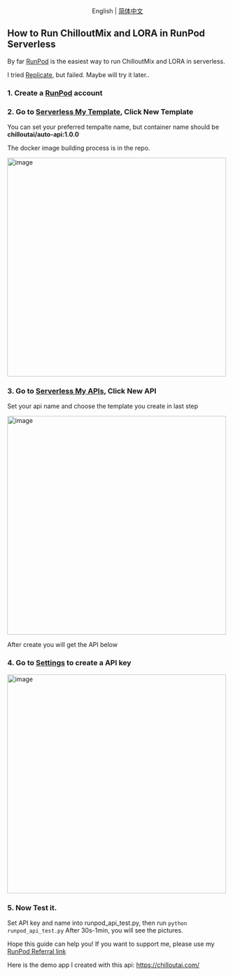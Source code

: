 <p align="center">
  English
  | 
  <a href="README.md">简体中文</a>
</p>


##  How to Run ChilloutMix and LORA in RunPod Serverless


By far [RunPod](https://runpod.io?ref=78g53ap2) is the easiest way to run ChilloutMix and LORA in serverless.

I tried [Replicate](https://replicate.com/), but failed. Maybe will try it later..


### 1. Create a [RunPod](https://runpod.io?ref=78g53ap2) account

### 2. Go to [Serverless My Template](https://www.runpod.io/console/serverless/user/templates), Click New Template

You can set your preferred tempalte name, but container name should be **chilloutai/auto-api:1.0.0**

The docker image building process is in the repo.

<img width="500" alt="image" src="https://user-images.githubusercontent.com/95554104/221343335-12bc53fa-cef3-4173-bf14-60fac025d071.png">

### 3. Go to [Serverless My APIs](https://www.runpod.io/console/serverless/user/apis), Click New API

Set your api name and choose the template you create in last step

<img width="500" alt="image" src="https://user-images.githubusercontent.com/95554104/221343564-8d8a7d4a-17ab-4785-982d-17e09d45e563.png">

After create you will get the API below

### 4. Go to [Settings](https://www.runpod.io/console/user/settings) to create a API key 

<img width="500" alt="image" src="https://user-images.githubusercontent.com/95554104/221343665-39ff47e6-6e0b-478c-96ab-eeaad310f6aa.png">


### 5. Now Test it.

Set API key and name into runpod_api_test.py, then run `python runpod_api_test.py`
After 30s-1min, you will see the pictures.



Hope this guide can help you! If you want to support me, please use my [RunPod Referral link](https://runpod.io?ref=78g53ap2)


Here is the demo app I created with this api: https://chilloutai.com/
